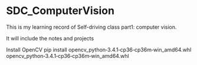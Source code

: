 # SDC_ComputerVision

This is my learning record of Self-driving class part1: computer vision. 

It will include the notes and projects

Install OpenCV
pip install opencv_python‑3.4.1‑cp36‑cp36m‑win_amd64.whl
opencv_python‑3.4.1‑cp36‑cp36m‑win_amd64.whl 
